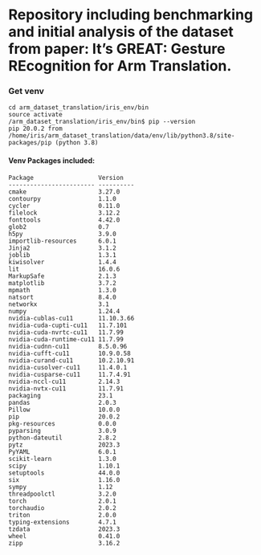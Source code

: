 # Repository including benchmarking and initial analysis of the dataset from paper: It’s GREAT: Gesture REcognition for Arm Translation.


### Get venv

    cd arm_dataset_translation/iris_env/bin
    source activate
    /arm_dataset_translation/iris_env/bin$ pip --version
    pip 20.0.2 from /home/iris/arm_dataset_translation/data/env/lib/python3.8/site-packages/pip (python 3.8)

#### Venv Packages included:
    Package                  Version   
    ------------------------ ----------
    cmake                    3.27.0    
    contourpy                1.1.0     
    cycler                   0.11.0    
    filelock                 3.12.2    
    fonttools                4.42.0    
    glob2                    0.7       
    h5py                     3.9.0     
    importlib-resources      6.0.1     
    Jinja2                   3.1.2     
    joblib                   1.3.1     
    kiwisolver               1.4.4     
    lit                      16.0.6    
    MarkupSafe               2.1.3     
    matplotlib               3.7.2     
    mpmath                   1.3.0     
    natsort                  8.4.0     
    networkx                 3.1       
    numpy                    1.24.4    
    nvidia-cublas-cu11       11.10.3.66
    nvidia-cuda-cupti-cu11   11.7.101  
    nvidia-cuda-nvrtc-cu11   11.7.99   
    nvidia-cuda-runtime-cu11 11.7.99   
    nvidia-cudnn-cu11        8.5.0.96  
    nvidia-cufft-cu11        10.9.0.58 
    nvidia-curand-cu11       10.2.10.91
    nvidia-cusolver-cu11     11.4.0.1  
    nvidia-cusparse-cu11     11.7.4.91 
    nvidia-nccl-cu11         2.14.3    
    nvidia-nvtx-cu11         11.7.91   
    packaging                23.1      
    pandas                   2.0.3     
    Pillow                   10.0.0    
    pip                      20.0.2    
    pkg-resources            0.0.0     
    pyparsing                3.0.9     
    python-dateutil          2.8.2     
    pytz                     2023.3    
    PyYAML                   6.0.1     
    scikit-learn             1.3.0     
    scipy                    1.10.1    
    setuptools               44.0.0    
    six                      1.16.0    
    sympy                    1.12      
    threadpoolctl            3.2.0     
    torch                    2.0.1     
    torchaudio               2.0.2     
    triton                   2.0.0     
    typing-extensions        4.7.1     
    tzdata                   2023.3    
    wheel                    0.41.0    
    zipp                     3.16.2 

